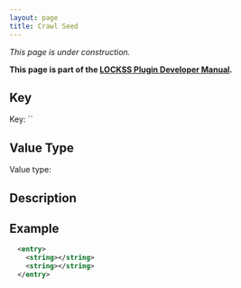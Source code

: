 ```yaml
---
layout: page
title: Crawl Seed
---
```


*This page is under construction.*

**This page is part of the [LOCKSS Plugin Developer Manual](/developers/plugin/).**

## Key

Key: ``

## Value Type

Value type: 

## Description

## Example

```xml
  <entry>
    <string></string>
    <string></string>
  </entry>
```
